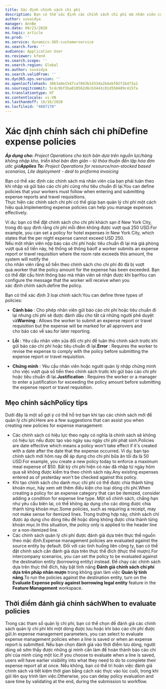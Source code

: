 ```yaml
---
title: Xác định chính sách chi phí
description: Bạn có thể xác định các chính sách chi phí mà nhân viên của bạn phải tuân theo khi nhập và gửi báo cáo chi phí cũng như tiêu chuẩn đi lại.
author: suvaidya
manager: AnnBe
ms.date: 09/23/2020
ms.topic: article
ms.prod: ''
ms.service: dynamics-365-customerservice
ms.search.form: ''
audience: Application User
ms.reviewer: kfend
ms.search.scope: ''
ms.search.region: Global
ms.author: suvaidya
ms.search.validFrom: ''
ms.dyn365.ops.version: ''
ms.openlocfilehash: 30b3a0e1547ca7043b1433da2b4ebf02f2b473a1
ms.sourcegitcommit: 5c4c9bf3ba018562d6cb3443c01d550489c415fa
ms.translationtype: HT
ms.contentlocale: vi-VN
ms.lasthandoff: 10/16/2020
ms.locfileid: "4087178"
---
```

# <a name="define-expense-policies"></a><span data-ttu-id="9f7b5-103">Xác định chính sách chi phí</span><span class="sxs-lookup"><span data-stu-id="9f7b5-103">Define expense policies</span></span>

<span data-ttu-id="9f7b5-104">_**Áp dụng cho:** Project Operations cho kịch bản dựa trên nguồn lực/hàng không nhập kho, triển khai bản đơn giản – từ thỏa thuận đến lập hóa đơn ước giá_</span><span class="sxs-lookup"><span data-stu-id="9f7b5-104">_**Applies To:** Project Operations for resource/non-stocked based scenarios, Lite deployment - deal to proforma invoicing_</span></span>

<span data-ttu-id="9f7b5-105">Bạn có thể xác định các chính sách mà nhân viên của bạn phải tuân theo khi nhập và gửi báo cáo chi phí cũng như tiêu chuẩn đi lại.</span><span class="sxs-lookup"><span data-stu-id="9f7b5-105">You can define policies that your workers must follow when entering and submitting expense reports and travel requisitions.</span></span>         
<span data-ttu-id="9f7b5-106">Thực hiện các chính sách chi phí có thể giúp bạn quản lý chi phí một cách hiệu quả.</span><span class="sxs-lookup"><span data-stu-id="9f7b5-106">Implementing expense policies can help you manage expenses effectively.</span></span>         

<span data-ttu-id="9f7b5-107">Ví dụ: bạn có thể đặt chính sách cho chi phí khách sạn ở New York City, trong đó quy định rằng chi phí mỗi đêm không được vượt quá 250 USD.</span><span class="sxs-lookup"><span data-stu-id="9f7b5-107">For example, you can set a policy for hotel expenses in New York City, which states that the per night expense cannot exceed USD 250.</span></span>       
<span data-ttu-id="9f7b5-108">Nếu một nhân viên nộp báo cáo chi phí hoặc tiêu chuẩn đi lại mà giá phòng vượt quá số tiền này, hệ thống sẽ thông báo</span><span class="sxs-lookup"><span data-stu-id="9f7b5-108">If a worker submits an expense report or travel requisition where the room rate exceeds this amount, the system will notify the</span></span>         
<span data-ttu-id="9f7b5-109">cho nhân viên rằng số tiền theo chính sách cho chi phí đó đã bị vượt quá.</span><span class="sxs-lookup"><span data-stu-id="9f7b5-109">worker that the policy amount for the expense has been exceeded.</span></span> <span data-ttu-id="9f7b5-110">Bạn có thể đặt cấu hình thông báo mà nhân viên sẽ nhận được khi bạn</span><span class="sxs-lookup"><span data-stu-id="9f7b5-110">You can configure the message that the worker will receive when you</span></span>        
<span data-ttu-id="9f7b5-111">xác định chính sách.</span><span class="sxs-lookup"><span data-stu-id="9f7b5-111">define the policy.</span></span>      
        
<span data-ttu-id="9f7b5-112">Bạn có thể xác định 3 loại chính sách:</span><span class="sxs-lookup"><span data-stu-id="9f7b5-112">You can define three types of policies:</span></span>         
        
- <span data-ttu-id="9f7b5-113">**Cảnh báo** : Cho phép nhân viên gửi báo cáo chi phí hoặc tiêu chuẩn đi lại nhưng chi phí sẽ được đánh dấu cho tất cả những người phê duyệt và</span><span class="sxs-lookup"><span data-stu-id="9f7b5-113">**Warning** : Allows the worker to submit an expense report or travel requisition but the expense will be marked for all approvers and</span></span>         
  <span data-ttu-id="9f7b5-114">cho báo cáo về sau.</span><span class="sxs-lookup"><span data-stu-id="9f7b5-114">for later reporting.</span></span>        

- <span data-ttu-id="9f7b5-115">**Lỗi** : Yêu cầu nhân viên sửa đổi chi phí để tuân thủ chính sách trước khi gửi báo cáo chi phí hoặc tiêu chuẩn đi lại.</span><span class="sxs-lookup"><span data-stu-id="9f7b5-115">**Error** : Requires the worker to revise the expense to comply with the policy before submitting the expense report or travel requisition.</span></span>        
 
 - <span data-ttu-id="9f7b5-116">**Chứng minh** : Yêu cầu nhân viên hoặc người quản lý nhập chứng minh cho việc vượt quá số tiền theo chính sách trước khi gửi báo cáo chi phí hoặc tiêu chuẩn đi lại.</span><span class="sxs-lookup"><span data-stu-id="9f7b5-116">**Justification** : Requires the worker or a manager to enter a justification for exceeding the policy amount before submitting the expense report or travel requisition.</span></span>        

## <a name="policy-tips"></a><span data-ttu-id="9f7b5-117">Mẹo chính sách</span><span class="sxs-lookup"><span data-stu-id="9f7b5-117">Policy tips</span></span>
<span data-ttu-id="9f7b5-118">Dưới đây là một số gợi ý có thể hỗ trợ bạn khi tạo các chính sách mới để quản lý chi phí:</span><span class="sxs-lookup"><span data-stu-id="9f7b5-118">Here are a few suggestions that can assist you when creating new policies for expense management:</span></span> 

- <span data-ttu-id="9f7b5-119">Các chính sách có hiệu lực theo ngày có nghĩa là chính sách sẽ không có hiệu lực nếu được tạo vào ngày sau ngày chi phí phát sinh.</span><span class="sxs-lookup"><span data-stu-id="9f7b5-119">Policies are date effective which means a policy won't take effect if it's created with a date after the date that the expense occurred.</span></span> <span data-ttu-id="9f7b5-120">Ví dụ: bạn tạo chính sách mới hôm nay để áp dụng cho chi phí bữa ăn tối đa là 50 USD.</span><span class="sxs-lookup"><span data-stu-id="9f7b5-120">For example, you create a new policy today to enforce a maximum meal expense of $50.</span></span> <span data-ttu-id="9f7b5-121">Bất kỳ chi phí hiện có nào đã nhập từ ngày hôm qua sẽ không được kiểm tra theo chính sách này.</span><span class="sxs-lookup"><span data-stu-id="9f7b5-121">Any existing expenses entered as of yesterday won't be checked against this policy.</span></span>
- <span data-ttu-id="9f7b5-122">Khi tạo chính sách cho danh mục chi phí có thể được chia thành từng khoản mục, hãy xem xét thêm điều kiện cho loại dòng chi phí.</span><span class="sxs-lookup"><span data-stu-id="9f7b5-122">When creating a policy for an expense category that can be itemized, consider adding a condition for expense line type.</span></span> <span data-ttu-id="9f7b5-123">Một số chính sách, chẳng hạn như yêu cầu biên lai, có thể không áp dụng cho các dòng được chia thành từng khoản mục.</span><span class="sxs-lookup"><span data-stu-id="9f7b5-123">Some policies, such as requiring a receipt, may not make sense for itemized lines.</span></span> <span data-ttu-id="9f7b5-124">Trong trường hợp này, chính sách chỉ được áp dụng cho dòng tiêu đề hoặc dòng không được chia thành từng khoản mục.</span><span class="sxs-lookup"><span data-stu-id="9f7b5-124">In this situation, the policy only is applied to the header line or a non-itemized line.</span></span> 
- <span data-ttu-id="9f7b5-125">Các chính sách quản lý chi phí được đánh giá dựa trên thực thể nguồn theo mặc định.</span><span class="sxs-lookup"><span data-stu-id="9f7b5-125">Expense management policies are evaluated against the source entity by default.</span></span> <span data-ttu-id="9f7b5-126">Đối với các tình huống liên công ty, bạn có thể đặt chính sách cần đánh giá dựa trên thực thể đích (thực thể mượn).</span><span class="sxs-lookup"><span data-stu-id="9f7b5-126">For intercompany scenarios, you can set the policy to be evaluated against the destination entity (borrowing entity) instead.</span></span> <span data-ttu-id="9f7b5-127">Để chạy các chính sách dựa trên thực thể đích, hãy bật tính năng **Đánh giá chính sách chi phí dựa trên pháp nhân mượn** trong không gian làm việc **Quản lý tính năng**.</span><span class="sxs-lookup"><span data-stu-id="9f7b5-127">To run the policies against the destination entity, turn on the **Evaluate Expense policy against borrowing legal entity** feature in the **Feature Management** workspace.</span></span>

## <a name="when-to-evaluate-policies"></a><span data-ttu-id="9f7b5-128">Thời điểm đánh giá chính sách</span><span class="sxs-lookup"><span data-stu-id="9f7b5-128">When to evaluate policies</span></span>

<span data-ttu-id="9f7b5-129">Trong các tham số quản lý chi phí, bạn có thể chọn để đánh giá các chính sách quản lý chi phí khi một dòng được lưu hoặc khi báo cáo chi phí được gửi.</span><span class="sxs-lookup"><span data-stu-id="9f7b5-129">In expense management parameters, you can select to evaluate expense management policies when a line is saved or when an expense report is submitted.</span></span> <span data-ttu-id="9f7b5-130">Nếu bạn chọn đánh giá vào thời điểm lưu dòng, người dùng sẽ sớm thấy được những gì mình cần làm để hoàn thành báo cáo chi phí của mình cùng một lúc.</span><span class="sxs-lookup"><span data-stu-id="9f7b5-130">If you choose to evaluate when a line is saved, users will have earlier visibility into what they need to do to complete their expense report all at once.</span></span> <span data-ttu-id="9f7b5-131">Nếu không, bạn có thể trì hoãn việc đánh giá chính sách và tiết kiệm thời gian bằng cách xác thực vào lúc cuối, trong khi gửi lên quy trình làm việc.</span><span class="sxs-lookup"><span data-stu-id="9f7b5-131">Otherwise, you can delay policy evaluation and save time by validating at the end, during the submission to workflow.</span></span>
